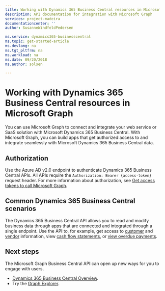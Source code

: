 ```yaml
---
title: Working with Dynamics 365 Business Central resources in Microsoft Graph 
description: API documentation for integration with Microsoft Graph
services: project-madeira
documentationcenter: ''
author: SusanneWindfeldPedersen

ms.service: dynamics365-businesscentral
ms.topic: get-started-article
ms.devlang: na
ms.tgt_pltfrm: na
ms.workload: na
ms.date: 09/20/2018
ms.author: solsen

---
```

# Working with Dynamics 365 Business Central resources in Microsoft Graph
You can use Microsoft Graph to connect and integrate your web service or SaaS solution with Microsoft Dynamics 365 Business Central. With Microsoft Graph, you can build apps that get authorized access to and integrate seamlessly with Microsoft Dynamics 365 Business Central data.

## Authorization
Use the Azure AD v2.0 endpoint to authenticate Dynamics 365 Business Central APIs. All APIs require the `Authorization: Bearer {access-token}` request header. For more information about authorization, see [Get access tokens to call Microsoft Graph](/graph/auth_overview).

## Common Dynamics 365 Business Central scenarios
The Dynamics 365 Business Central API allows you to read and modify business data through apps that are connected and integrated through a single endpoint. Use the API to, for example, get access to [customer](../resources/dynamics_customer.md) and [vendor](../resources/dynamics_vendor.md) information, view [cash flow statements](../resources/dynamics_cashflowstatement.md), or [view overdue payments](../resources/dynamics_agedaccountspayable.md).

## Next steps
The Microsoft Graph Business Central API can open up new ways for you to engage with users.

+ [Dynamics 365 Business Central Overview](/graph/dynamics-business-central-concept-overview).
+ Try the [Graph Explorer](https://developer.microsoft.com/graph/graph-explorer).

<!--
|For Resource Type |See                                                 |
|:-----------------|:---------------------------------------------------|
|account resource type|[account](../resources/dynamics_account.md)|
|aged accounts receivable resource type|[agedAccountsReceivable](../resources/dynamics_agedaccountsreceivable.md)|
|aged accounts payable resource type|[agedAccountsPayable](../resources/dynamics_agedaccountspayable.md)|
|balance sheet resource type|[balanceSheet](../resources/dynamics_balancesheet.md)|
|cash flow statement resource type|[cashFlowStatement](../resources/dynamics_cashflowstatement.md)|
|companies resource type|[companies](../resources/dynamics_companies.md)|
|companyInformation resource type|[companyInformation](../resources/dynamics_companyinformation.md)|
|countriesRegions resource type|[countriesRegions](../resources/dynamics_countriesregions.md)|
|currencies resource type|[currencies](../resources/dynamics_currencies.md)|
|customer resource type|[customer](../resources/dynamics_customer.md)|
|customerPaymentJournal resource type|[customerPaymentsJournal](../resources/dynamics_customerpaymentsjournal.md)|
|customerPayment resource type|[customerPayment](../resources/dynamics_customerpayment.md)|
|dimension resource type|[dimension](../resources/dynamics_dimension.md)|
|dimensionValue resource type|[dimensionValue](../resources/dynamics_dimensionvalue.md)
|employee resource type|[employee](../resources/dynamics_employee.md)|
|generalLedgerEntries resource type|[generalLedgerEntries](../resources/dynamics_generalLedgerEntries.md)|
|item resource type|[item](../resources/dynamics_item.md)|
|itemCategories resource type|[itemCategories](../resources/dynamics_itemcategories.md)|
|income statement resource type|[incomeStatement](../resources/dynamics_incomestatement.md)|
|IRS1099 resource type|[irs1099](../resources/dynamics_irs1099.md)|
|journal resource type|[journal](../resources/dynamics_journal.md)|
|journalLine resource type|[journalLine](../resources/dynamics_journalline.md)|
|paymentMethods resource type|[paymentMethods](../resources/dynamics_paymentmethods.md)|
|paymentTerms resource type|[paymentTerms](../resources/dynamics_paymentterms.md)|
|retained earnings statement resource type|[retainedEarningsStatement](../resources/dynamics_retainedearningsstatement.md)|
|shipmentMethods resource type|[shipmentMethods](../resources/dynamics_shipmentmethods.md)|
|taxGroups resource type|[taxGroups](../resources/dynamics_taxGroups.md)|
|taxArea resource type|[taxAreas](..resources/dynamics_taxarea.md)|
|trial balance resource type|[trialBalance](../resources/dynamics_trialbalance.md)|
|unitsOfMeasure resource type|[unitsOfMeasure](../resources/dynamics_unitsofmeasure.md)|
|vendor resource type|[vendor](../resources/dynamics_vendor.md)|
-->